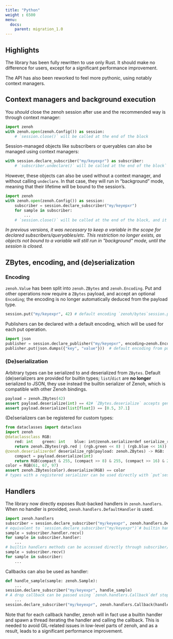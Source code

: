 ```yaml
---
title: "Python"
weight : 6500
menu:
  docs:
    parent: migration_1.0
---
```


## Highlights

The library has been fully rewritten to use only Rust. It should make no difference for users, except for a significant performance improvement.

The API has also been reworked to feel more pythonic, using notably context managers.

## Context managers and background execution

You *should* close the zenoh session after use and the recommended way is through context manager:

```python
import zenoh
with zenoh.open(zenoh.Config()) as session:
    # `session.close()` will be called at the end of the block
```

Session-managed objects like subscribers or queryables can also be managed using context managers:

```python
with session.declare_subscriber("my/keyexpr") as subscriber:
    # `subscriber.undeclare()` will be called at the end of the block`
```

However, these objects can also be used without a context manager, and without calling `undeclare`. In that case, they will run in “background” mode, meaning that their lifetime will be bound to the session’s.

```python
import zenoh
with zenoh.open(zenoh.Config()) as session:
    subscriber = session.declare_subscriber("my/keyepxr")
    for sample in subscriber:
        ...
    # `session.close()` will be called at the end of the block, and it will undeclare the subscriber
```

*In previous versions, it was necessary to keep a variable in the scope for declared subscribers/queryables/etc. This restriction no longer exists, as objects not bound to a variable will still run in "background" mode, until the session is closed.*

## ZBytes, encoding, and (de)serialization

### Encoding

`zenoh.Value` has been split into `zenoh.ZBytes` and `zenoh.Encoding`. Put and other operations now require a `ZBytes` payload, and accept an optional `Encoding`; the encoding is no longer automatically deduced from the payload type.

```python
session.put("my/keyexpr", 42) # default encoding `zenoh/bytes`session.put("my/keyexpr", 42, encoding=zenoh.Encoding.ZENOH_INT64)
```

Publishers can be declared with a default encoding, which will be used for each put operation.

```python
import json
publisher = session.declare_publisher("my/keyepxr", encoding=zenoh.Encoding.APPLICATION_JSON)
publisher.put(json.dumps({"key", "value"}))  # default encoding from publisher `application/json`
```

### (De)serialization

Arbitrary types can be serialized to and deserialized from `ZBytes`. Default (de)serializers are provided for builtin types; `list`/`dict` are **no longer** serialized to JSON, they use instead the builtin serializer of Zenoh, which is compatible with other Zenoh bindings.

```python
payload = zenoh.ZBytes(42)
assert payload.deserialize(int) == 42# `ZBytes.deserialize` accepts generic `list`/`dict` typepayload = zenoh.ZBytes([0.5, 37.1])
assert payload.deserialize(list[float]) == [0.5, 37.1]
```

(De)serializers can be registered for custom types:

```python
from dataclasses import dataclass
import zenoh
@dataclassclass RGB:
    red: int    green: int    blue: int@zenoh.serializerdef serialize_rgb(rgb: RGB) -> zenoh.ZBytes:
    return zenoh.ZBytes(rgb.red | (rgb.green << 8) | (rgb.blue << 16))
@zenoh.deserializerdef deserialize_rgb(payload: zenoh.ZBytes) -> RGB:
    compact = payload.deserialize(int)
    return RGB(compact & 255, (compact >> 8) & 255, (compact >> 16) & 255)
color = RGB(61, 67, 97)
assert zenoh.ZBytes(color).deserialize(RGB) == color
# types with a registered serializer can be used directly with `put`session.put("my/keyexpr", color)
```

## Handlers

The library now directly exposes Rust-backed handlers in `zenoh.handlers`. When no handler is provided, `zenoh.handlers.DefaultHandler` is used.

```python
import zenoh.handlers
subscriber = session.declare_subscriber("my/keyexpr", zenoh.handlers.DefaultHandler())
# equivalent to `session.declare_subscriber("my/keyexpr")`# builtin handlers provides `try_recv`/`recv` methods and can be iterated sample_or_none = subscriber.handler.try_recv()
sample = subscriber.handler.recv()
for sample in subscriber.handler:
    ...
# builtin handlers methods can be accessed directly through subscriber/queryable object sample_or_none = subscriber.try_recv()
sample = subscriber.recv()
for sample in subscriber:
    ...
```

Callbacks can also be used as handler:

```python
def handle_sample(sample: zenoh.Sample):
    ...
session.declare_subscriber("my/keyexpr", handle_sample)
# A drop callback can be passed using `zenoh.handlers.Callback`def stop():
    ...
session.declare_subscriber("my/keyexpr", zenoh.handlers.Callback(handle_sample, stop))
```

Note that for each callback handler, zenoh will in fact use a builtin handler and spawn a thread iterating the handler and calling the callback. This is needed to avoid GIL-related issues in low-level parts of zenoh, and as a result, leads to a significant performance improvement.